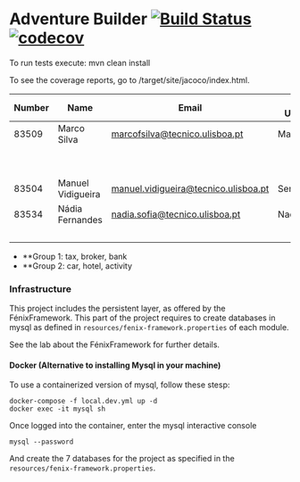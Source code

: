 # Adventure Builder [![Build Status](https://travis-ci.com/tecnico-softeng/es18al_15-project.svg?token=5FaChxQjpMkkzdVVADUP&branch=develop)](https://travis-ci.com/tecnico-softeng/es18al_15-project) [![codecov](https://codecov.io/gh/tecnico-softeng/es18al_15-project/branch/develop/graph/badge.svg?token=7RY2x2UONX)](https://codecov.io/gh/tecnico-softeng/es18al_15-project)

To run tests execute: mvn clean install

To see the coverage reports, go to <module name>/target/site/jacoco/index.html.


|   Number   |          Name           |            Email                     |   GitHub Username  | Group |
| ---------- | ----------------------- | -------------------------------------| -------------------| ----- |
|  83509     | Marco Silva             | marcofsilva@tecnico.ulisboa.pt       | MarcofSilva        |   1   |
|            |                         |                                      |                    |   1   |
|            |                         |                                      |                    |   1   |
|  83504     | Manuel Vidigueira       | manuel.vidigueira@tecnico.ulisboa.pt | SemperDarky        |   2   |
|  83534     | Nádia Fernandes         | nadia.sofia@tecnico.ulisboa.pt       | NadiaSofia         |   2   |
|            |                         |                                      |                    |   2   |

- **Group 1: tax, broker, bank
- **Group 2: car, hotel, activity

### Infrastructure

This project includes the persistent layer, as offered by the FénixFramework.
This part of the project requires to create databases in mysql as defined in `resources/fenix-framework.properties` of each module.

See the lab about the FénixFramework for further details.

#### Docker (Alternative to installing Mysql in your machine)

To use a containerized version of mysql, follow these stesp:

```
docker-compose -f local.dev.yml up -d
docker exec -it mysql sh
```

Once logged into the container, enter the mysql interactive console

```
mysql --password
```

And create the 7 databases for the project as specified in
the `resources/fenix-framework.properties`.
